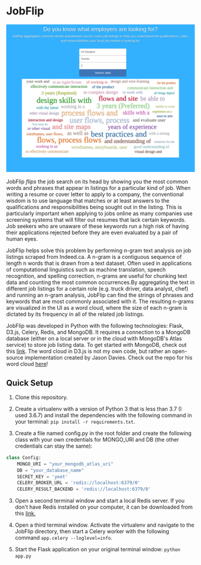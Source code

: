 # JobFlip

![alt text](jobflip.png)

JobFlip *flips* the job search on its head by showing you the most common words and phrases that appear in listings for a particular kind of job. When writing a resume or cover letter to apply to a company, the conventional wisdom is to use language that matches or at least answers to the qualifications and responsibilities being sought out in the listing. This is particularly important when applying to jobs online as many companies use screening systems that will filter out resumes that lack certain keywords.​ Job seekers who are unaware of these keywords run a high risk of having their applications rejected before they are even evaluated by a pair of human eyes.

JobFlip helps solve this problem by performing n-gram text analysis on job listings scraped from Indeed.ca. A n-gram is a contiguous sequence of length n words that is drawn from a text dataset. Often used in applications of computational linguistics such as machine translation, speech recognition, and spelling correction, n-grams are useful for chunking text data and counting the most common occurrences.​ By aggregating the text in different job listings for a certain role (e.g. truck driver, data analyst, chef) and running an n-gram analysis, JobFlip can find the strings of phrases and keywords that are most commonly associated with it. The resulting n-grams are visualized in the UI as a word cloud, where the size of each n-gram is dictated by its frequency in all of the related job listings.

JobFlip was developed in Python with the following technologies: Flask, D3.js, Celery, Redis, and MongoDB. It requires a connection to a MongoDB database (either on a local server or in the cloud with MongoDB's Atlas service) to store job listing data. To get started with MongoDB, check out this [link](https://www.mongodb.com/download-center?jmp=nav). The word cloud in D3.js is not my own code, but rather an open-source implementation created by Jason Davies. Check out the repo for his word cloud [here](https://github.com/jasondavies/d3-cloud)!

## Quick Setup

1. Clone this repository.

2. Create a virtualenv with a version of Python 3 that is less than 3.7 (I used 3.6.7) and install the dependencies with the following command in your terminal: ```pip install -r requirements.txt```.

3. Create a file named config.py in the root folder and create the following class with your own credentials for MONGO_URI and DB (the other credentials can stay the same):

```python
class Config:
    MONGO_URI = "your_mongodb_atlas_uri"
    DB = "your_database_name"
    SECRET_KEY = 'yeet'
    CELERY_BROKER_URL = 'redis://localhost:6379/0'
    CELERY_RESULT_BACKEND = 'redis://localhost:6379/0'
```

3. Open a second terminal window and start a local Redis server. If you don't have Redis installed on your computer, it can be downloaded from this [link.](https://redis.io/download)

4. Open a third terminal window. Activate the virtualenv and navigate to the JobFlip directory, then start a Celery worker with the following command ```app.celery --loglevel=info```.

5. Start the Flask application on your original terminal window: ```python app.py```